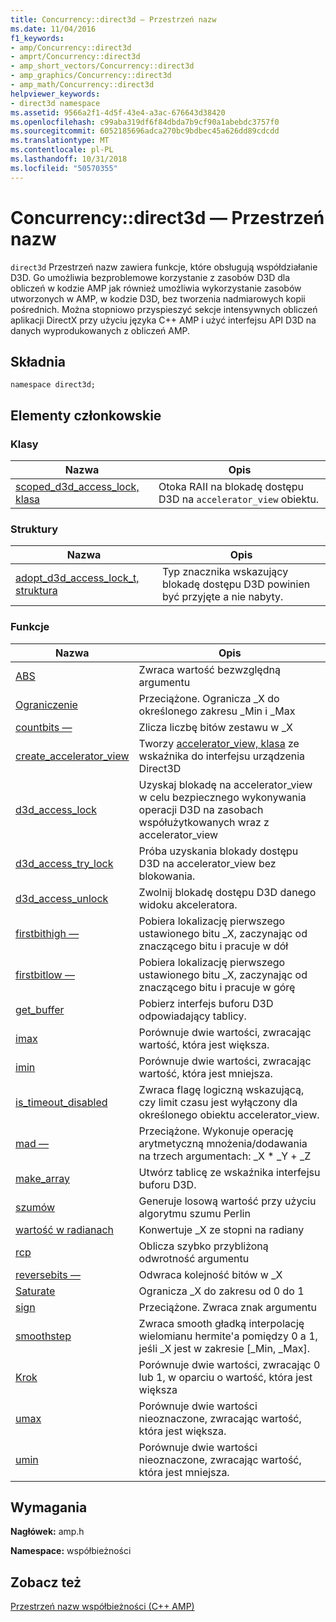 ```yaml
---
title: Concurrency::direct3d — Przestrzeń nazw
ms.date: 11/04/2016
f1_keywords:
- amp/Concurrency::direct3d
- amprt/Concurrency::direct3d
- amp_short_vectors/Concurrency::direct3d
- amp_graphics/Concurrency::direct3d
- amp_math/Concurrency::direct3d
helpviewer_keywords:
- direct3d namespace
ms.assetid: 9566a2f1-4d5f-43e4-a3ac-676643d38420
ms.openlocfilehash: c99aba319df6f84dbda7b9cf90a1abebdc3757f0
ms.sourcegitcommit: 6052185696adca270bc9bdbec45a626dd89cdcdd
ms.translationtype: MT
ms.contentlocale: pl-PL
ms.lasthandoff: 10/31/2018
ms.locfileid: "50570355"
---
```

# <a name="concurrencydirect3d-namespace"></a>Concurrency::direct3d — Przestrzeń nazw

`direct3d` Przestrzeń nazw zawiera funkcje, które obsługują współdziałanie D3D. Go umożliwia bezproblemowe korzystanie z zasobów D3D dla obliczeń w kodzie AMP jak również umożliwia wykorzystanie zasobów utworzonych w AMP, w kodzie D3D, bez tworzenia nadmiarowych kopii pośrednich. Można stopniowo przyspieszyć sekcje intensywnych obliczeń aplikacji DirectX przy użyciu języka C++ AMP i użyć interfejsu API D3D na danych wyprodukowanych z obliczeń AMP.

## <a name="syntax"></a>Składnia

```
namespace direct3d;
```

## <a name="members"></a>Elementy członkowskie

### <a name="classes"></a>Klasy

|Nazwa|Opis|
|----------|-----------------|
|[scoped_d3d_access_lock, klasa](scoped-d3d-access-lock-class.md)|Otoka RAII na blokadę dostępu D3D na `accelerator_view` obiektu.|

### <a name="structures"></a>Struktury

|Nazwa|Opis|
|----------|-----------------|
|[adopt_d3d_access_lock_t, struktura](adopt-d3d-access-lock-t-structure.md)|Typ znacznika wskazujący blokadę dostępu D3D powinien być przyjęte a nie nabyty.|

### <a name="functions"></a>Funkcje

|Nazwa|Opis|
|----------|-----------------|
|[ABS](concurrency-direct3d-namespace-functions-amp.md#abs)|Zwraca wartość bezwzględną argumentu|
|[Ograniczenie](concurrency-direct3d-namespace-functions-amp.md#clamp)|Przeciążone. Ogranicza _X do określonego zakresu _Min i _Max|
|[countbits —](concurrency-direct3d-namespace-functions-amp.md#countbits)|Zlicza liczbę bitów zestawu w _X|
|[create_accelerator_view](concurrency-direct3d-namespace-functions-amp.md#create_accelerator_view)|Tworzy [accelerator_view, klasa](accelerator-view-class.md) ze wskaźnika do interfejsu urządzenia Direct3D|
|[d3d_access_lock](concurrency-direct3d-namespace-functions-amp.md#d3d_access_lock)|Uzyskaj blokadę na accelerator_view w celu bezpiecznego wykonywania operacji D3D na zasobach współużytkowanych wraz z accelerator_view|
|[d3d_access_try_lock](concurrency-direct3d-namespace-functions-amp.md#d3d_access_try_lock)|Próba uzyskania blokady dostępu D3D na accelerator_view bez blokowania.|
|[d3d_access_unlock](concurrency-direct3d-namespace-functions-amp.md#d3d_access_unlock)|Zwolnij blokadę dostępu D3D danego widoku akceleratora.|
|[firstbithigh —](concurrency-direct3d-namespace-functions-amp.md#firstbithigh)|Pobiera lokalizację pierwszego ustawionego bitu _X, zaczynając od znaczącego bitu i pracuje w dół|
|[firstbitlow —](concurrency-direct3d-namespace-functions-amp.md#firstbitlow)|Pobiera lokalizację pierwszego ustawionego bitu _X, zaczynając od znaczącego bitu i pracuje w górę|
|[get_buffer](concurrency-direct3d-namespace-functions-amp.md#get_buffer)|Pobierz interfejs buforu D3D odpowiadający tablicy.|
|[imax](concurrency-direct3d-namespace-functions-amp.md#imax)|Porównuje dwie wartości, zwracając wartość, która jest większa.|
|[imin](concurrency-direct3d-namespace-functions-amp.md#imin)|Porównuje dwie wartości, zwracając wartość, która jest mniejsza.|
|[is_timeout_disabled](concurrency-direct3d-namespace-functions-amp.md#is_timeout_disabled)|Zwraca flagę logiczną wskazującą, czy limit czasu jest wyłączony dla określonego obiektu accelerator_view.|
|[mad —](concurrency-direct3d-namespace-functions-amp.md#mad)|Przeciążone. Wykonuje operację arytmetyczną mnożenia/dodawania na trzech argumentach: _X \* _Y + _Z|
|[make_array](concurrency-direct3d-namespace-functions-amp.md#make_array)|Utwórz tablicę ze wskaźnika interfejsu buforu D3D.|
|[szumów](concurrency-direct3d-namespace-functions-amp.md#noise)|Generuje losową wartość przy użyciu algorytmu szumu Perlin|
|[wartość w radianach](concurrency-direct3d-namespace-functions-amp.md#radians)|Konwertuje _X ze stopni na radiany|
|[rcp](concurrency-direct3d-namespace-functions-amp.md#rcp)|Oblicza szybko przybliżoną odwrotność argumentu|
|[reversebits —](concurrency-direct3d-namespace-functions-amp.md#reversebits)|Odwraca kolejność bitów w _X|
|[Saturate](concurrency-direct3d-namespace-functions-amp.md#saturate)|Ogranicza _X do zakresu od 0 do 1|
|[sign](concurrency-direct3d-namespace-functions-amp.md#sign)|Przeciążone. Zwraca znak argumentu|
|[smoothstep](concurrency-direct3d-namespace-functions-amp.md#smoothstep)|Zwraca smooth gładką interpolację wielomianu hermite'a pomiędzy 0 a 1, jeśli _X jest w zakresie [_Min, _Max].|
|[Krok](concurrency-direct3d-namespace-functions-amp.md#step)|Porównuje dwie wartości, zwracając 0 lub 1, w oparciu o wartość, która jest większa|
|[umax](concurrency-direct3d-namespace-functions-amp.md#umax)|Porównuje dwie wartości nieoznaczone, zwracając wartość, która jest większa.|
|[umin](concurrency-direct3d-namespace-functions-amp.md#umin)|Porównuje dwie wartości nieoznaczone, zwracając wartość, która jest mniejsza.|

## <a name="requirements"></a>Wymagania

**Nagłówek:** amp.h

**Namespace:** współbieżności

## <a name="see-also"></a>Zobacz też

[Przestrzeń nazw współbieżności (C++ AMP)](concurrency-namespace-cpp-amp.md)
